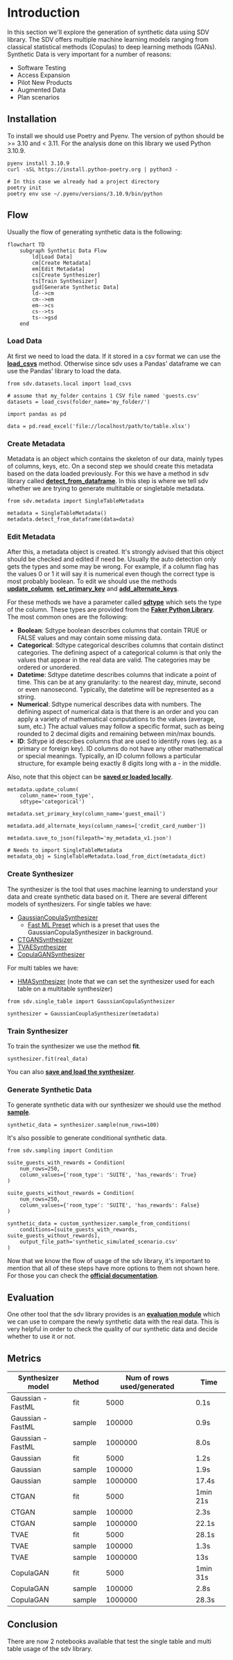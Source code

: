 # Introduction

In this section we'll explore the generation of synthetic data using SDV library. The SDV offers multiple machine learning models ranging from classical statistical methods (Copulas) to deep learning methods (GANs). Synthetic Data is very important for a number of reasons:
- Software Testing
- Access Expansion
- Pilot New Products
- Augmented Data
- Plan scenarios

## Installation

To install we should use Poetry and Pyenv. The version of python should be >= 3.10 and < 3.11. For the analysis done on this library we used Python 3.10.9.
```
pyenv install 3.10.9
curl -sSL https://install.python-poetry.org | python3 -

# In this case we already had a project directory
poetry init
poetry env use ~/.pyenv/versions/3.10.9/bin/python
```

## Flow
Usually the flow of generating synthetic data is the following:
```mermaid
flowchart TD
    subgraph Synthetic Data Flow
        ld[Load Data]
        cm[Create Metadata]
        em[Edit Metadata]
        cs[Create Synthesizer]
        ts[Train Synthesizer]
        gsd[Generate Synthetic Data]
        ld-->cm
        cm-->em
        em-->cs
        cs-->ts
        ts-->gsd
    end
```

### Load Data
At first we need to load the data. If it stored in a csv format we can use the **[load_csvs](https://docs.sdv.dev/sdv/single-table-data/data-preparation/loading-data#load_csvs)** method. Otherwise since sdv uses a Pandas' dataframe we can use the Pandas' library to load the data.


```
from sdv.datasets.local import load_csvs

# assume that my_folder contains 1 CSV file named 'guests.csv'
datasets = load_csvs(folder_name='my_folder/')
```

```
import pandas as pd

data = pd.read_excel('file://localhost/path/to/table.xlsx')
```

### Create Metadata
Metadata is an object which contains the skeleton of our data, mainly types of columns, keys, etc.
On a second step we should create this metadata based on the data loaded previously. For this we have a method in sdv library called **[detect_from_dataframe](https://docs.sdv.dev/sdv/single-table-data/data-preparation/single-table-metadata-api#auto-detect-metadata)**. In this step is where we tell sdv whether we are trying to generate multitable or singletable metadata.
```
from sdv.metadata import SingleTableMetadata

metadata = SingleTableMetadata()
metadata.detect_from_dataframe(data=data)
```

### Edit Metadata
After this, a metadata object is created. It's strongly advised that this object should be checked and edited if need be. Usually the auto detection only gets the types and some may be wrong. For example, if a column flag has the values 0 or 1 it will say it is numerical even though the correct type is most probably boolean. To edit we should use the methods **[update_column](https://docs.sdv.dev/sdv/single-table-data/data-preparation/single-table-metadata-api#update_column)**, **[set_primary_key](https://docs.sdv.dev/sdv/single-table-data/data-preparation/single-table-metadata-api#set_primary_key)** and **[add_alternate_keys](https://docs.sdv.dev/sdv/single-table-data/data-preparation/single-table-metadata-api#add_alternate_keys)**.

For these methods we have a parameter called **[sdtype](https://docs.sdv.dev/sdv/reference/metadata-spec/sdtypes)** which sets the type of the column. These types are provided from the **[Faker Python Library](https://faker.readthedocs.io/en/master/providers.html)**.
The most common ones are the following:
- **Boolean**: Sdtype boolean describes columns that contain TRUE or FALSE values and may contain some missing data.
- **Categorical**: Sdtype categorical describes columns that contain distinct categories. The defining aspect of a categorical column is that only the values that appear in the real data are valid.
The categories may be ordered or unordered.
- **Datetime**: Sdtype datetime describes columns that indicate a point of time. This can be at any granularity: to the nearest day, minute, second or even nanosecond. Typically, the datetime will be represented as a string.
- **Numerical**: Sdtype numerical describes data with numbers. The defining aspect of numerical data is that there is an order and you can apply a variety of mathematical computations to the values (average, sum, etc.) The actual values may follow a specific format, such as being rounded to 2 decimal digits and remaining between min/max bounds.
- **ID**: Sdtype id describes columns that are used to identify rows (eg. as a primary or foreign key). ID columns do not have any other mathematical or special meanings. Typically, an ID column follows a particular structure, for example being exactly 8 digits long with a - in the middle. 

Also, note that this object can be **[saved or loaded locally](https://docs.sdv.dev/sdv/single-table-data/data-preparation/single-table-metadata-api#saving-and-loading-metadata)**.

```
metadata.update_column(
    column_name='room_type',
    sdtype='categorical')

metadata.set_primary_key(column_name='guest_email')

metadata.add_alternate_keys(column_names=['credit_card_number'])

metadata.save_to_json(filepath='my_metadata_v1.json')

# Needs to import SingleTableMetadata
metadata_obj = SingleTableMetadata.load_from_dict(metadata_dict)
```

### Create Synthesizer
The synthesizer is the tool that uses machine learning to understand your data and create synthetic data based on it.
There are several different models of synthesizers.
For single tables we have:
- [GaussianCopulaSynthesizer](https://docs.sdv.dev/sdv/single-table-data/modeling/synthesizers/gaussiancopulasynthesizer)
  - [Fast ML Preset](https://docs.sdv.dev/sdv/single-table-data/modeling/synthesizers/fast-ml-preset) which is a preset that uses the GaussianCopulaSynthesizer in background.
- [CTGANSynthesizer](https://docs.sdv.dev/sdv/single-table-data/modeling/synthesizers/ctgansynthesizer)
- [TVAESynthesizer](https://docs.sdv.dev/sdv/single-table-data/modeling/synthesizers/tvaesynthesizer)
- [CopulaGANSynthesizer](https://docs.sdv.dev/sdv/single-table-data/modeling/synthesizers/copulagansynthesizer)

For multi tables we have:
- [HMASynthesizer](https://docs.sdv.dev/sdv/multi-table-data/modeling/synthesizers/hmasynthesizer)
  (note that we can set the synthesizer used for each table on a multitable synthesizer)


```
from sdv.single_table import GaussianCopulaSynthesizer

synthesizer = GaussianCouplaSynthesizer(metadata)
```

### Train Synthesizer
To train the synthesizer we use the method **fit**.
```
synthesizer.fit(real_data)
```
You can also **[save and load the synthesizer](https://docs.sdv.dev/sdv/single-table-data/modeling/synthesizers/fast-ml-preset#saving-your-synthesizer)**.

### Generate Synthetic Data
To generate synthetic data with our synthesizer we should use the method **[sample](https://docs.sdv.dev/sdv/single-table-data/sampling/sample-realistic-data#sample)**.
```
synthetic_data = synthesizer.sample(num_rows=100)
```
It's also possible to generate conditional synthetic data.
```
from sdv.sampling import Condition

suite_guests_with_rewards = Condition(
    num_rows=250,
    column_values={'room_type': 'SUITE', 'has_rewards': True}
)

suite_guests_without_rewards = Condition(
    num_rows=250,
    column_values={'room_type': 'SUITE', 'has_rewards': False}
)

synthetic_data = custom_synthesizer.sample_from_conditions(
    conditions=[suite_guests_with_rewards, suite_guests_without_rewards],
    output_file_path='synthetic_simulated_scenario.csv'
)
```

Now that we know the flow of usage of the sdv library, it's important to mention that all of these steps have more options to them not shown here. For those you can check the **[official documentation](https://docs.sdv.dev/sdv/)**.

## Evaluation
One other tool that the sdv library provides is an **[evaluation module](https://docs.sdv.dev/sdv/single-table-data/evaluation)** which we can use to compare the newly synthetic data with the real data. This is very helpful in order to check the quality of our synthetic data and decide whether to use it or not.

## Metrics

| Synthesizer model | Method | Num of rows used/generated | Time |
| ----------- | ----------- | ----------- | ----------- |
| Gaussian - FastML | fit | 5000 | 0.1s |
| Gaussian - FastML | sample | 100000 | 0.9s |
| Gaussian - FastML | sample | 1000000 | 8.0s |
| Gaussian  | fit | 5000 | 1.2s |
| Gaussian  | sample | 100000 | 1.9s |
| Gaussian  | sample | 1000000 | 17.4s |
| CTGAN  | fit | 5000 | 1min 21s |
| CTGAN  | sample | 100000 | 2.3s |
| CTGAN  | sample | 1000000 | 22.1s |
| TVAE  | fit | 5000 | 28.1s |
| TVAE  | sample | 100000 | 1.3s |
| TVAE  | sample | 1000000 | 13s |
| CopulaGAN  | fit | 5000 | 1min 31s |
| CopulaGAN  | sample | 100000 | 2.8s |
| CopulaGAN  | sample | 1000000 | 28.3s |


## Conclusion
There are now 2 notebooks available that test the single table and multi table usage of the sdv library.